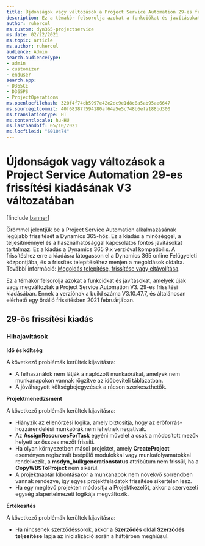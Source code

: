 ```yaml
---
title: Újdonságok vagy változások a Project Service Automation 29-es frissítési kiadásának V3 változatában
description: Ez a témakör felsorolja azokat a funkciókat és javításokat, amelyek elérhetők a Project Service Automation V3. 29-os frissítési kiadásában.
author: ruhercul
ms.custom: dyn365-projectservice
ms.date: 02/22/2021
ms.topic: article
ms.author: ruhercul
audience: Admin
search.audienceType:
- admin
- customizer
- enduser
search.app:
- D365CE
- D365PS
- ProjectOperations
ms.openlocfilehash: 320f4f74cb5997e42e2dc9e1d8c8a5ab95ae6647
ms.sourcegitcommit: 40f68387f594180af64a5e5c748b6efa188bd300
ms.translationtype: HT
ms.contentlocale: hu-HU
ms.lasthandoff: 05/10/2021
ms.locfileid: "6010474"
---
```

# <a name="whats-new-or-changed-in-project-service-automation-update-release-29-v3"></a>Újdonságok vagy változások a Project Service Automation 29-es frissítési kiadásának V3 változatában

[!include [banner](../includes/psa-now-project-operations.md)]

Örömmel jelentjük be a Project Service Automation alkalmazásának legújabb frissítését a Dynamics 365-höz. Ez a kiadás a minőséggel, a teljesítménnyel és a használhatósággal kapcsolatos fontos javításokat tartalmaz. Ez a kiadás a Dynamics 365 9.x verzióval kompatibilis. A frissítéshez erre a kiadásra látogasson el a Dynamics 365 online Felügyeleti központjába, és a frissítés telepítéséhez menjen a megoldások oldalra. További információ: [Megoldás telepítése, frissítése vagy eltávolítása](/power-platform/admin/install-remove-preferred-solution).

Ez a témakör felsorolja azokat a funkciókat és javításokat, amelyek újak vagy megváltoztak a Project Service Automation V3. 29-es frissítési kiadásában. Ennek a verziónak a build száma V3.10.47.7, és általánosan elérhető egy önálló frissítésben 2021 februárjában.

## <a name="update-release-29"></a>29-ös frissítési kiadás

### <a name="bug-fixes"></a>Hibajavítások

**Idő és költség**

A következő problémák kerültek kijavításra:

- A felhasználók nem látják a naplózott munkaórákat, amelyek nem munkanapokon vannak rögzítve az időbeviteli táblázatban.
- A jóváhagyott költségbejegyzések a rácson szerkeszthetők.

**Projektmenedzsment**

A következő problémák kerültek kijavításra:

- Hiányzik az ellenőrzési logika, amely biztosítja, hogy az erőforrás-hozzárendelési munkaórák nem lehetnek negatívak.
- Az **AssignResourcesForTask** egyéni művelet a csak a módosított mezők helyett az összes mezőt frissíti.
- Ha olyan környezetben másol projektet, amely **CreateProject** eseményen regisztrált beépülő modulokkal vagy munkafolyamatokkal rendelkezik, a **msdyn_bulkgenerationstatus** attribútum nem frissül, ha a **CopyWBSToProject** nem sikerül.
- A projektnaptár kibontásakor a munkanapok nem növekvő sorrendben vannak rendezve, így egyes projektfeladatok frissítése sikertelen lesz.
- Ha egy meglévő projekten módosítja a Projektkezelőt, akkor a szervezeti egység alapértelmezett logikája megváltozik.

**Értékesítés**

A következő problémák kerültek kijavításra:

- Ha nincsenek szerződéssorok, akkor a **Szerződés** oldal **Szerződés teljesítése** lapja az inicializáció során a háttérben meghiúsul.
